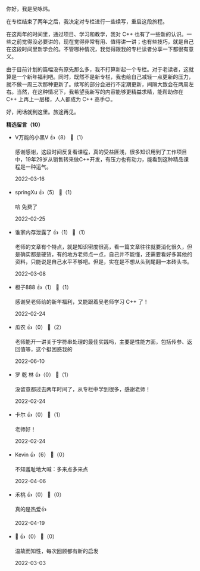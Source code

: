 你好，我是吴咏炜。

在专栏结束了两年之后，我决定对专栏进行一些续写，重启这段旅程。

在这两年的时间里，通过项目、学习和教学，我对 C++ 也有了一些新的认识。一些之前觉得没必要讲的，现在觉得非常有用、值得讲一讲；也有些技巧，就是自己在这段时间里新学会的。不管哪种情况，我觉得跟我的专栏读者分享一下都很有意义。

由于目前计划的篇幅没有原先那么多，我不打算新起一个专栏。对于老读者，这就算是一个新年福利吧。同时，既然不是新专栏，我也给自己减轻一点更新的压力，就不做一周三次那种更新了。续写的部分会进行不定期更新，间隔大致会在两周左右。当然，在这种情况下，我希望我新写的内容能够更精益求精，能帮助你在 C++ 上再上一层楼，人人都成为 C++ 高手😉。

好，闲话就到这里。旅途再见。
<div><strong>精选留言（10）</strong></div><ul>
<li><span>V万能的小黑V</span> 👍（8） 💬（1）<p>感谢感谢，这段时间反复看课程，真的受益匪浅，很多知识用到了工作项目中，19年29岁从销售转来做C++开发，有压力也有动力，能看到这种精品课程是一种运气。</p>2022-03-16</li><br/><li><span>springXu</span> 👍（5） 💬（1）<p>哈 免费了</p>2022-02-25</li><br/><li><span>谁家内存泄露了</span> 👍（1） 💬（1）<p>老师的文章有个特点，就是知识密度很高，看一篇文章往往就要消化很久，但是确实都是硬货，有的地方老师点一点，自己并不能懂，还需要看好多其他的资料，只能说是自己水平不够吧。但是，实在是不想从头到尾翻一本砖头书。</p>2022-03-08</li><br/><li><span>橙子888</span> 👍（1） 💬（1）<p>感谢吴老师给的新年福利，又能跟着吴老师学习 C++ 了！</p>2022-02-24</li><br/><li><span>瓜农</span> 👍（0） 💬（2）<p>老师能开一讲关于字符串处理的最佳实践吗，主要是性能方面，包括传参、返回值等，这个挺困惑我的</p>2022-06-10</li><br/><li><span>罗 乾 林</span> 👍（0） 💬（1）<p>没留意都过去两年时间了，从专栏中学到很多，感谢老师！</p>2022-02-24</li><br/><li><span>卡尔</span> 👍（0） 💬（1）<p>老师好！</p>2022-02-24</li><br/><li><span>Kevin</span> 👍（6） 💬（0）<p>不知羞耻地大喊：多来点多来点</p>2022-04-06</li><br/><li><span>禾桃</span> 👍（0） 💬（0）<p>真的是热爱👍</p>2022-04-19</li><br/><li><span>🦈</span> 👍（0） 💬（0）<p>温故而知性，每次回顾都有新的启发</p>2022-03-03</li><br/>
</ul>